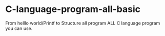 # C-language-program-all-basic
From helllo world/Printf to Structure all program 
ALL C language program you can use.

